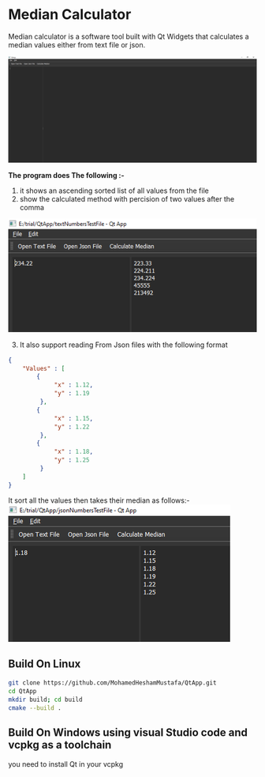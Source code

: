 # Median Calculator
Median calculator is a software tool built with Qt Widgets that calculates a median values either from text file or json.


![Median calculator](Program.PNG)


**The program does The following :-**
1) it shows an ascending sorted list of all values from the file
2) show the calculated method with percision of two values after the comma 

![Median calculator](Text.PNG)
 
3) It also support reading From Json files with the following format


```json
{
    "Values" : [
        {
             "x" : 1.12,
             "y" : 1.19
         },
        {
             "x" : 1.15,
             "y" : 1.22
         },
        {
             "x" : 1.18,
             "y" : 1.25
         }
    ]
}
```
 It sort all the values then takes their median as follows:-
![Median calculator](Json.PNG)

## Build On Linux
```bash
git clone https://github.com/MohamedHeshamMustafa/QtApp.git 
cd QtApp
mkdir build; cd build
cmake --build .
```

## Build On Windows using visual Studio code and vcpkg as a toolchain
you need to install Qt in your vcpkg 
